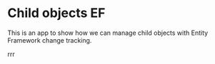 # Child objects EF

This is an app to show how we can manage child objects with Entity Framework change tracking.


rrr
